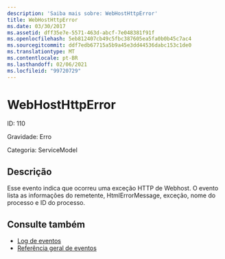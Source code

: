 ```yaml
---
description: 'Saiba mais sobre: WebHostHttpError'
title: WebHostHttpError
ms.date: 03/30/2017
ms.assetid: dff35e7e-5571-463d-abcf-7e048381f91f
ms.openlocfilehash: 5eb812407cb49c5fbc387605ea5fa0b0b45c7ac4
ms.sourcegitcommit: ddf7edb67715a5b9a45e3dd44536dabc153c1de0
ms.translationtype: MT
ms.contentlocale: pt-BR
ms.lasthandoff: 02/06/2021
ms.locfileid: "99720729"
---
```

# <a name="webhosthttperror"></a>WebHostHttpError

ID: 110  
  
 Gravidade: Erro  
  
 Categoria: ServiceModel  
  
## <a name="description"></a>Descrição  

 Esse evento indica que ocorreu uma exceção HTTP de Webhost. O evento lista as informações do remetente, HtmlErrorMessage, exceção, nome do processo e ID do processo.  
  
## <a name="see-also"></a>Consulte também

- [Log de eventos](index.md)
- [Referência geral de eventos](events-general-reference.md)
